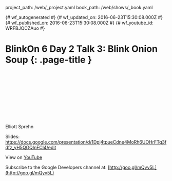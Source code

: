 project_path: /web/_project.yaml
book_path: /web/shows/_book.yaml

{# wf_autogenerated #}
{# wf_updated_on: 2016-06-23T15:30:08.000Z #}
{# wf_published_on: 2016-06-23T15:30:08.000Z #}
{# wf_youtube_id: WRFBJQCZAuo #}

# BlinkOn 6 Day 2 Talk 3: Blink Onion Soup {: .page-title }


<div class="video-wrapper">
  <iframe class="devsite-embedded-youtube-video" data-video-id="WRFBJQCZAuo"
          data-autohide="1" data-showinfo="0" frameborder="0" allowfullscreen>
  </iframe>
</div>

Elliott Sprehn

Slides: https://docs.google.com/presentation/d/1Dpj4tpueCdne4MoRh6UOHrFTq3fdfz_yH5QGQInFCl4/edit

View on [YouTube](https://youtu.be/WRFBJQCZAuo)

Subscribe to the Google Developers channel at: [http://goo.gl/mQyv5L](http://goo.gl/mQyv5L)
